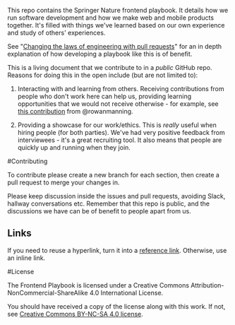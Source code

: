 This repo contains the Springer Nature frontend playbook. It details how we run software development and how we make web and mobile products together. It's filled with things we've learned based on our own experience and study of others' experiences.

See "[Changing the laws of engineering with pull requests]" for an in depth explanation of how developing a playbook like this is of benefit.

This is a living document that we contribute to in a _public_ GitHub repo. Reasons for doing this in the open include (but are not limited to):

1. Interacting with and learning from others. Receiving contributions from people who don't work here can help us, providing learning opportunities that we would not receive otherwise - for example, see [this contribution] from @rowanmanning.

1. Providing a showcase for our work/ethics. This is _really_ useful when hiring people (for both parties). We've had very positive feedback from interviewees - it's a great recruiting tool. It also means that people are quickly up and running when they join.


#Contributing

To contribute please create a new branch for each section, then create a pull request to merge your changes in.

Please keep discussion inside the issues and pull requests, avoiding Slack, hallway conversations etc. Remember that this repo is public, and the discussions we have can be of benefit to people apart from us.

## Links

If you need to reuse a hyperlink, turn it into a [reference link](https://daringfireball.net/projects/markdown/syntax#link). Otherwise, use an inline link.

#License

The Frontend Playbook is licensed under a Creative Commons Attribution-NonCommercial-ShareAlike 4.0 International License.

You should have received a copy of the license along with this work. If not, see [Creative Commons BY-NC-SA 4.0 license].

[this contribution]: https://github.com/springernature/frontend/pull/48#issuecomment-236139605
[Changing the laws of engineering with pull requests]: https://www.youtube.com/watch?v=YIpNpptGX6Q
[Creative Commons BY-NC-SA 4.0 license]: http://creativecommons.org/licenses/by-nc-sa/4.0/
